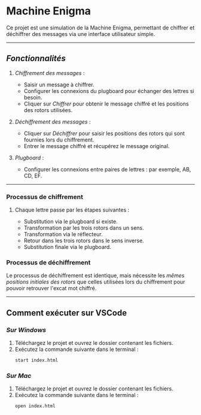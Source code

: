 # Machine Enigma

Ce projet est une simulation de la Machine Enigma, permettant de chiffrer et déchiffrer des messages via une interface utilisateur simple.

---

## _Fonctionnalités_

1. _Chiffrement des messages_ :

   - Saisir un message à chiffrer.
   - Configurer les connexions du plugboard pour échanger des lettres si besoin.
   - Cliquer sur _Chiffrer_ pour obtenir le message chiffré et les positions des rotors utilisées.

2. _Déchiffrement des messages_ :

   - Cliquer sur _Déchiffrer_ pour saisir les positions des rotors qui sont fournies lors du chiffrement.
   - Entrer le message chiffré et récupérez le message original.

3. _Plugboard_ :
   - Configurer les connexions entre paires de lettres : par exemple, AB, CD, EF.

---

### Processus de chiffrement

1. Chaque lettre passe par les étapes suivantes :

   - Substitution via le plugboard si existe.
   - Transformation par les trois rotors dans un sens.
   - Transformation via le réflecteur.
   - Retour dans les trois rotors dans le sens inverse.
   - Substitution finale via le plugboard.

### Processus de déchiffrement

Le processus de déchiffrement est identique, mais nécessite les _mêmes positions initiales des rotors_ que celles utilisées lors du chiffrement pour pouvoir retrouver l'excat mot chiffré.

---

## Comment exécuter sur VSCode

### _Sur Windows_

1. Téléchargez le projet et ouvrez le dossier contenant les fichiers.
2. Exécutez la commande suivante dans le terminal :
   ```bash
   start index.html
   ```

### _Sur Mac_

1. Téléchargez le projet et ouvrez le dossier contenant les fichiers.
2. Exécutez la commande suivante dans le terminal :
   ```bash
   open index.html
   ```

